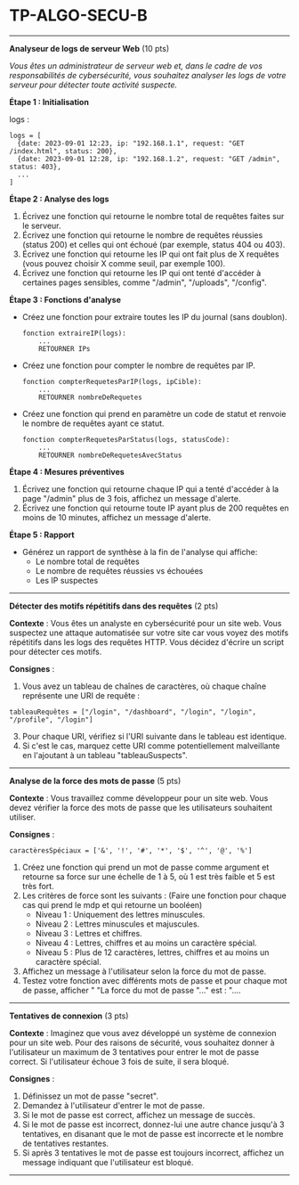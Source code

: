 # TP-ALGO-SECU-B

---

**Analyseur de logs de serveur Web** (10 pts)

*Vous êtes un administrateur de serveur web et, dans le cadre de vos responsabilités de cybersécurité, vous souhaitez analyser les logs de votre serveur pour détecter toute activité suspecte.*

**Étape 1 : Initialisation**

  logs : 
  ```pseudo
  logs = [
    {date: 2023-09-01 12:23, ip: "192.168.1.1", request: "GET /index.html", status: 200},
    {date: 2023-09-01 12:28, ip: "192.168.1.2", request: "GET /admin", status: 403},
    ...
  ]
  ```

**Étape 2 : Analyse des logs**

1. Écrivez une fonction qui retourne le nombre total de requêtes faites sur le serveur.
2. Écrivez une fonction qui retourne le nombre de requêtes réussies (status 200) et celles qui ont échoué (par exemple, status 404 ou 403).
3. Écrivez une fonction qui retourne les IP qui ont fait plus de X requêtes (vous pouvez choisir X comme seuil, par exemple 100).
4. Écrivez une fonction qui retourne les IP qui ont tenté d'accéder à certaines pages sensibles, comme "/admin", "/uploads", "/config".

**Étape 3 : Fonctions d'analyse**

- Créez une fonction pour extraire toutes les IP du journal (sans doublon).
  
  ```pseudo
  fonction extraireIP(logs):
      ...
      RETOURNER IPs
  ```

- Créez une fonction pour compter le nombre de requêtes par IP.

  ```pseudo
  fonction compterRequetesParIP(logs, ipCible):
      ...
      RETOURNER nombreDeRequetes
  ```

- Créez une fonction qui prend en paramètre un code de statut et renvoie le nombre de requêtes ayant ce statut.

  ```pseudo
  fonction compterRequetesParStatus(logs, statusCode):
      ...
      RETOURNER nombreDeRequetesAvecStatus
  ```

**Étape 4 : Mesures préventives**

1. Écrivez une fonction qui retourne chaque IP qui a tenté d'accéder à la page "/admin" plus de 3 fois, affichez un message d'alerte.
2. Écrivez une fonction qui retourne toute IP ayant plus de 200 requêtes en moins de 10 minutes, affichez un message d'alerte.

**Étape 5 : Rapport**

- Générez un rapport de synthèse à la fin de l'analyse qui affiche:
  - Le nombre total de requêtes
  - Le nombre de requêtes réussies vs échouées
  - Les IP suspectes

---

**Détecter des motifs répétitifs dans des requêtes** (2 pts)

**Contexte** :
Vous êtes un analyste en cybersécurité pour un site web. Vous suspectez une attaque automatisée sur votre site car vous voyez des motifs répétitifs dans les logs des requêtes HTTP. Vous décidez d'écrire un script pour détecter ces motifs.

**Consignes** :

1. Vous avez un tableau de chaînes de caractères, où chaque chaîne représente une URI de requête :
```pseudo
tableauRequêtes = ["/login", "/dashboard", "/login", "/login", "/profile", "/login"]
```
3. Pour chaque URI, vérifiez si l'URI suivante dans le tableau est identique.
4. Si c'est le cas, marquez cette URI comme potentiellement malveillante en l'ajoutant à un tableau "tableauSuspects".

---

**Analyse de la force des mots de passe** (5 pts)

**Contexte** :
Vous travaillez comme développeur pour un site web. Vous devez vérifier la force des mots de passe que les utilisateurs souhaitent utiliser.

**Consignes** :
```
caractèresSpéciaux = ['&', '!', '#', '*', '$', '^', '@', '%']
```

1. Créez une fonction qui prend un mot de passe comme argument et retourne sa force sur une échelle de 1 à 5, où 1 est très faible et 5 est très fort.
2. Les critères de force sont les suivants : (Faire une fonction pour chaque cas qui prend le mdp et qui retourne un booléen)
    - Niveau 1 : Uniquement des lettres minuscules.
    - Niveau 2 : Lettres minuscules et majuscules.
    - Niveau 3 : Lettres et chiffres.
    - Niveau 4 : Lettres, chiffres et au moins un caractère spécial.
    - Niveau 5 : Plus de 12 caractères, lettres, chiffres et au moins un caractère spécial.
3. Affichez un message à l'utilisateur selon la force du mot de passe.
4. Testez votre fonction avec différents mots de passe et pour chaque mot de passe, afficher " "La force du mot de passe "..." est : "....

---

**Tentatives de connexion** (3 pts)

**Contexte** :
Imaginez que vous avez développé un système de connexion pour un site web. Pour des raisons de sécurité, vous souhaitez donner à l'utilisateur un maximum de 3 tentatives pour entrer le mot de passe correct. Si l'utilisateur échoue 3 fois de suite, il sera bloqué.

**Consignes** :
1. Définissez un mot de passe "secret".
2. Demandez à l'utilisateur d'entrer le mot de passe.
3. Si le mot de passe est correct, affichez un message de succès.
4. Si le mot de passe est incorrect, donnez-lui une autre chance jusqu'à 3 tentatives, en disanant que le mot de passe est incorrecte et le nombre de tentatives restantes.
5. Si après 3 tentatives le mot de passe est toujours incorrect, affichez un message indiquant que l'utilisateur est bloqué.

---
